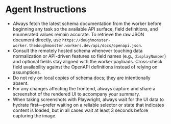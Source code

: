 # Agent Instructions
- Always fetch the latest schema documentation from the worker before beginning any task so the available API surface, field definitions, and enumerated values remain accurate. To retrieve the raw JSON document directly, use `https://doughmonster-worker.thedoughmonster.workers.dev/api/docs/openapi.json`.
- Consult the remotely hosted schema whenever touching data normalization or API-driven features so field names (e.g., `displayNumber`) and optional fields stay aligned with the worker payloads. Cross-check field availability against the OpenAPI definitions instead of relying on assumptions.
- Do not rely on local copies of schema docs; they are intentionally absent.
- For any changes affecting the frontend, always capture and share a screenshot of the rendered UI to accompany your summary.
- When taking screenshots with Playwright, always wait for the UI data to hydrate first—prefer waiting on a reliable selector or state that indicates content is loaded, but in all cases wait at least 3 seconds before capturing the image.
